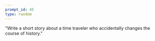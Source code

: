 ```yaml
---
prompt_id: 45
type: random
---
```


"Write a short story about a time traveler who accidentally changes the course of history."
